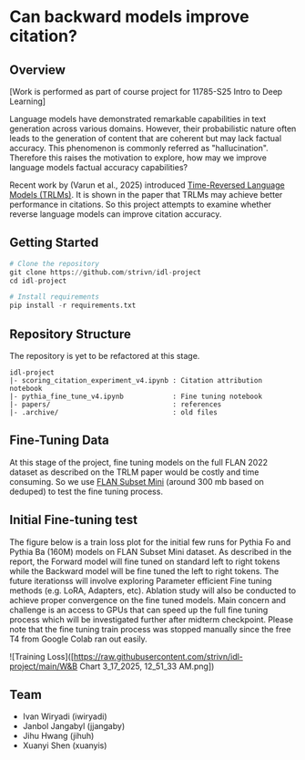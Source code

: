 # Can backward models improve citation?


## Overview

[Work is performed as part of course project for 11785-S25 Intro to Deep Learning]

Language models have demonstrated remarkable capabilities in text generation across various domains. However, their probabilistic nature often leads to the generation of content that are coherent but may lack factual accuracy. This phenomenon is commonly referred as "hallucination". Therefore this raises the motivation to explore, how may we improve language models factual accuracy capabilities?

Recent work by (Varun et al., 2025) introduced [Time-Reversed Language Models (TRLMs)](papers/TRLM_2412.02626.pdf). It is shown in the paper that TRLMs may achieve better performance in citations. So this project attempts to examine whether reverse language models can improve citation accuracy.


## Getting Started
```python
# Clone the repository
git clone https://github.com/strivn/idl-project
cd idl-project

# Install requirements
pip install -r requirements.txt
```

## Repository Structure
The repository is yet to be refactored at this stage.
```
idl-project
|- scoring_citation_experiment_v4.ipynb : Citation attribution notebook
|- pythia_fine_tune_v4.ipynb            : Fine tuning notebook
|- papers/                              : references
|- .archive/                            : old files
```


## Fine-Tuning Data

At this stage of the project, fine tuning models on the full FLAN 2022 dataset as described on the TRLM paper would be costly and time consuming. So we use [FLAN Subset Mini](https://huggingface.co/datasets/pszemraj/flan-subsets-mini) (around 300 mb based on deduped) to test the fine tuning process.

## Initial Fine-tuning test
The figure below is a train loss plot for the initial few runs for Pythia Fo and Pythia Ba (160M) models on FLAN Subset Mini dataset. As described in the report, the Forward model will fine tuned on standard left to right tokens while the Backward model will be fine tuned the left to right tokens. The future iterationss will involve exploring Parameter efficient Fine tuning methods (e.g. LoRA, Adapters, etc). Ablation study will also be conducted to achieve proper convergence on the fine tuned models. Main concern and challenge is an access to GPUs that can speed up the full fine tuning process which will be investigated further after midterm checkpoint. Please note that the fine tuning train process was stopped manually since the free T4 from Google Colab ran out easily.

![Training Loss]([https://raw.githubusercontent.com/strivn/idl-project/main/W&B Chart 3_17_2025, 12_51_33 AM.png])


## Team
- Ivan Wiryadi (iwiryadi)
- Janbol Jangabyl (jjangaby)
- Jihu Hwang (jihuh)
- Xuanyi Shen (xuanyis)
